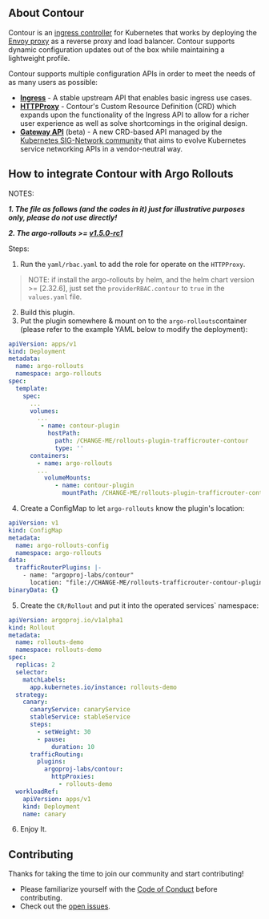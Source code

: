 ## About Contour

Contour is an [ingress controller](https://kubernetes.io/docs/concepts/services-networking/ingress-controllers/) for Kubernetes that works by deploying the [Envoy proxy](https://www.envoyproxy.io/) as a reverse proxy and load balancer.
Contour supports dynamic configuration updates out of the box while maintaining a lightweight profile.

Contour supports multiple configuration APIs in order to meet the needs of as many users as possible:

- **[Ingress](https://kubernetes.io/docs/concepts/services-networking/ingress/)** - A stable upstream API that enables basic ingress use cases.
- **[HTTPProxy](https://projectcontour.io/docs/main/config/fundamentals/)** - Contour's Custom Resource Definition (CRD) which expands upon the functionality of the Ingress API to allow for a richer user experience as well as solve shortcomings in the original design.
- **[Gateway API](https://gateway-api.sigs.k8s.io/)** (beta) - A new CRD-based API managed by the [Kubernetes SIG-Network community](https://github.com/kubernetes/community/tree/master/sig-network) that aims to evolve Kubernetes service networking APIs in a vendor-neutral way.

## How to integrate Contour with Argo Rollouts

NOTES:

**_1. The file as follows (and the codes in it) just for illustrative purposes only, please do not use directly!_**

**_2. The argo-rollouts >= [v1.5.0-rc1](https://github.com/argoproj/argo-rollouts/releases/tag/v1.5.0-rc1)_**

Steps:

1. Run the `yaml/rbac.yaml` to add the role for operate on the `HTTPProxy`.
> NOTE: if install the argo-rollouts by helm, and the helm chart version >= [2.32.6], just set the `providerRBAC.contour` to `true` in the `values.yaml` file.

2. Build this plugin.
3. Put the plugin somewhere & mount on to the `argo-rollouts`container (please refer to the example YAML below to modify the deployment):

```yaml
apiVersion: apps/v1
kind: Deployment
metadata:
  name: argo-rollouts
  namespace: argo-rollouts
spec:
  template:
    spec:
      ...
      volumes:
        ...
         - name: contour-plugin
           hostPath:
             path: /CHANGE-ME/rollouts-plugin-trafficrouter-contour
             type: ''
      containers:
        - name: argo-rollouts
        ...
          volumeMounts:
             - name: contour-plugin
               mountPath: /CHANGE-ME/rollouts-plugin-trafficrouter-contour

```

4. Create a ConfigMap to let `argo-rollouts` know the plugin's location:

```yaml
apiVersion: v1
kind: ConfigMap
metadata:
  name: argo-rollouts-config
  namespace: argo-rollouts
data:
  trafficRouterPlugins: |-
    - name: "argoproj-labs/contour"
      location: "file://CHANGE-ME/rollouts-trafficrouter-contour-plugin/contour-plugin"
binaryData: {}
```

5. Create the `CR/Rollout` and put it into the operated services` namespace:

```yaml
apiVersion: argoproj.io/v1alpha1
kind: Rollout
metadata:
  name: rollouts-demo
  namespace: rollouts-demo
spec:
  replicas: 2
  selector:
    matchLabels:
      app.kubernetes.io/instance: rollouts-demo
  strategy:
    canary:
      canaryService: canaryService
      stableService: stableService
      steps:
        - setWeight: 30
        - pause:
            duration: 10
      trafficRouting:
        plugins:
          argoproj-labs/contour:
            httpProxies:
              - rollouts-demo
  workloadRef:
    apiVersion: apps/v1
    kind: Deployment
    name: canary
```

6. Enjoy It.

## Contributing

Thanks for taking the time to join our community and start contributing!

- Please familiarize yourself with the [Code of Conduct](/CODE_OF_CONDUCT.md) before contributing.
- Check out the [open issues](https://github.com/argoproj-labs/rollouts-plugin-trafficrouter-contour/issues).